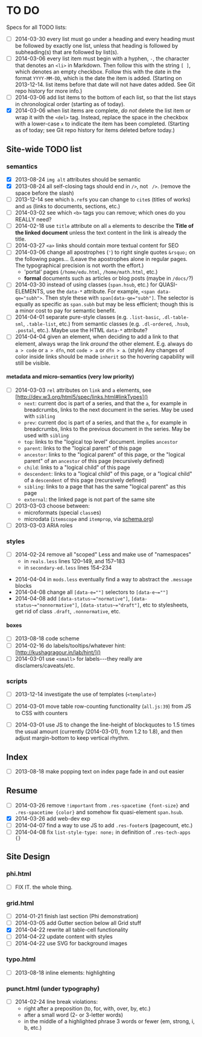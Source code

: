 # TO DO #

Specs for all TODO lists:

- [ ] 2014-03-30 every list must go under a heading and every heading must be followed by exactly one list, unless that heading is followed by subheading(s) that are followed by list(s).
- [ ] 2014-03-06 every list item must begin with a hyphen, `-`, the character that denotes an `<li>` in Markdown. Then follow this with the string ` [ ] `, which denotes an empty checkbox. Follow this with the date in the format `YYYY-MM-DD`, which is the date the item is added. (Starting on 2013-12-14. list items before that date will not have dates added. See Git repo history for more info.)
- [ ] 2014-03-06 add list items to the bottom of each list, so that the list stays in chronological order (starting as of today).
- [x] 2014-03-06 when list items are complete, *do not* delete the list item or wrap it with the `<del>` tag. Instead, replace the space in the checkbox with a lower-case `x` to indicate the item has been completed. (Starting as of today; see Git repo history for items deleted before today.)

## Site-wide TODO list ##

### semantics ###
- [x] 2013-08-24 `img alt` attributes should be semantic
- [x] 2013-08-24 all self-closing tags should end in `/>`, not ` />`. (remove the space before the slash)
- [ ] 2013-12-14 see which `b.ref`s you can change to `cite`s (titles of works) and `a`s (links to documents, sections, etc.)
- [ ] 2014-03-02 see which `<b>` tags you can remove; which ones do you REALLY need?
- [ ] 2014-02-18 use `title` attribute on all `a` elements to describe the **Title of the linked document** unless the text content in the link is already the title.
- [ ] 2014-03-27 `<a>` links should contain more textual content for SEO
- [ ] 2014-03-06 change all apostrophes (`'`) to right single quotes `&rsquo;` on the following pages... (Leave the apostrophes alone in regular pages. The typographical precision is not worth the effort.)
	- 'portal' pages (`/home/edu.html`, `/home/math.html`, etc.)
	- **formal** documents such as articles or blog posts (maybe in `/docs/`?)
- [ ] 2014-03-30 instead of using classes (`span.hsub`, etc.) for QUASI-ELEMENTS, use the `data-*` attribute. For example, `<span data-qe="subh">`. Then style these with `span[data-qe="subh"]`. The selector is equally as specific as `span.subh` but may be less efficient; though this is a minor cost to pay for semantic benefit.
- [ ] 2014-04-01 separate pure-style classes (e.g. `.list-basic`, `.dl-table-sml`, `.table-list`, etc.) from semantic classes (e.g. `.dl-ordered`, `.hsub`, `.postal`, etc.). Maybe use the HTML `data-*` attribute?
- [ ] 2014-04-04 given an element, when deciding to add a link to that element, always wrap the link *around* the other element. E.g. always do `a > code` or `a > dfn`, not `code > a` or `dfn > a`. (style) Any changes of color inside links should be made `inherit` so the hovering capability will still be visible.

#### metadata and micro-semantics (very low priority) ####
- [ ] 2014-03-03 `rel` attributes on `link` and `a` elements, see [http://dev.w3.org/html5/spec/links.html#linkTypes]()
	- `next`: current doc is part of a series, and that the `a`, for example in breadcrumbs, links to the next document in the series. May be used with `sibling`
	- `prev`: current doc is part of a series, and that the `a`, for example in breadcrumbs, links to the previous document in the series. May be used with `sibling`
	- `top`: links to the "logical top level" document. implies `ancestor`
	- `parent`: links to the "logical parent" of this page
	- `ancestor`: links to the "logical parent" of this page, or the "logical parent" of an `ancestor` of this page (recursively defined)
	- `child`: links to a "logical child" of this page
	- `descendent`: links to a "logical child" of this page, or a "logical child" of a `descendent` of this page (recursively defined)
	- `sibling`: links to a page that has the same "logical parent" as this page
	- `external`: the linked page is not part of the same site
- [ ] 2013-03-03 choose between:
	- microformats (special `class`es)
	- microdata (`itemscope` and `itemprop`, via [schema.org]())
- [ ] 2013-03-03 ARIA roles

### styles ###
- [ ] 2014-02-24 remove all "scoped" Less and make use of "namespaces"
	- in `reals.less` lines 120–149, and 157–183
	- in `secondary-ed.less` lines 154–234
- 2014-04-04 in `mods.less` eventually find a way to abstract the `.message` blocks
- 2014-04-08 change all `[data-e=""]` selectors to `[data-e~=""]`
- 2014-04-08 add `[data-status~="normative"]`, `[data-status~="nonnormative"]`, `[data-status~="draft"]`, etc to stylesheets, get rid of class `.draft`, `.nonnormative`, etc.

#### boxes ####
- [ ] 2013-08-18 code scheme
- [ ] 2014-02-16 do labels/tooltips/whatever hint: [http://kushagragour.in/lab/hint/]()
- [ ] 2014-03-01 use `<small>` for labels---they really are disclamers/caveats/etc.

### scripts ###
- [ ] 2013-12-14 investigate the use of templates (`<template>`)
- [ ] 2014-03-01 move table row-counting functionality (`all.js:39`) from JS to CSS with counters
- [ ] 2014-03-01 use JS to change the line-height of blockquotes to 1.5 times the usual amount (currently (2014-03-01), from 1.2 to 1.8), and then adjust margin-bottom to keep vertical rhythm.


## Index ##
- [ ] 2013-08-18 make popping text on index page fade in and out easier

## Resume ##
- [ ] 2014-03-26 remove `!important` from `.res-spacetime {font-size}` and `.res-spacetime {color}` and somehow fix quasi-element `span.hsub`.
- [x] 2014-03-26 add web-dev exp
- [ ] 2014-04-07 find a way to use JS to add `.res-footer`s (pagecount, etc.)
- [ ] 2014-04-08 fix `list-style-type: none;` in definition of `.res-tech-apps {}`

## Site Design ##

### phi.html ###
- [ ] FIX IT. the whole thing.

### grid.html ###
- [ ] 2014-01-21 finish last section (Phi demonstration)
- [ ] 2014-03-05 add Gutter section below all Grid stuff
- [x] 2014-04-22 rewrite all table-cell functionality
- [ ] 2014-04-22 update content with styles
- [ ] 2014-04-22 use SVG for background images

### typo.html ###
- [ ] 2013-08-18 inline elements: highlighting

### punct.html (under typography) ###
- [ ] 2014-02-24 line break violations:
	- right after a preposition (to, for, with, over, by, etc.)
	- after a small word (2- or 3-letter words)
	- in the middle of a highlighted phrase 3 words or fewer (em, strong, i, b, etc.)
